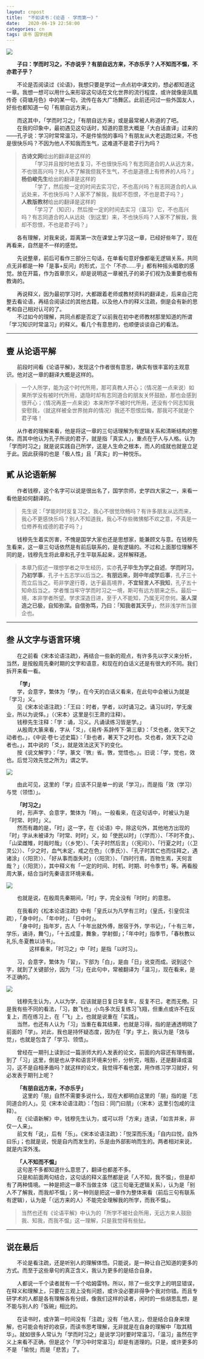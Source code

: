 ```yaml
---
layout: cnpost
title:  "不如读书：《论语 · 学而第一》"
date:   2020-06-19 22:58:00
categories: cn
tags: 读书 国学经典
---
```




![](https://cdn.nlark.com/yuque/0/2020/png/2754555/1604216892891-612720d8-a9d7-4ccc-92c1-cac1a51fb314.png#align=left&display=inline&height=602&margin=%5Bobject%20Object%5D&originHeight=602&originWidth=2406&size=0&status=done&style=none&width=2406)

&emsp;&emsp;**子曰：学而时习之，不亦说乎？有朋自远方来，不亦乐乎？人不知而不愠，不亦君子乎？**

&emsp;&emsp;不论是否阅读过《论语》，我想只要是学过一点点初中课文的，想必都知道这一章。我想一想可以用什么来形容这句话在文化世界的流行程度，或许就像是凤凰传奇《荷塘月色》中的某一句，流传在各大广场舞区。此前还问过一些外国友人，好些也都知道一句「有朋自远方来」。

&emsp;&emsp;而这其中，「学而时习之」「有朋自远方来」或是最常被人称道的了吧。<br>
&emsp;&emsp;在我的印象中，最初遇见这句话时，知道的意思大概是「大白话直译」过来的——孔子说：学习时常常温习，不是件愉悦的事吗？有朋友从大老远跑过来，不也是很快乐吗？不因为他人不知我而生气，这难道不是君子行为吗？

> **古诗文网**给出的翻译是这样的<br>
>&emsp;&emsp;「学习并且按时地去复习，不也很快乐吗？有志同道合的人从远方来，不也很高兴吗？别人不了解我但我不生气，不也是道德上有修养的人吗？」<br>
> **杨伯峻先生**给出的翻译是这样的<br>
>&emsp;&emsp;「学了，然后按一定的时间去实习它，不也高兴吗？有志同道合的人从远处来，不也快乐吗？人家不了解我，我却不怨恨，不也是君子吗？」<br>
> **人教版教材**给出的翻译是这样的<br>
>&emsp;&emsp;「学习了（知识），然后按一定的时间去实习（温习）它，不也高兴吗？有志同道合的人从远处（到这里）来，不也快乐吗？人家不了解我，我却不怨恨，不也是君子吗？」

&emsp;&emsp;各有理解，对我来说，距离第一次在课堂上学习这一章，已经好些年了，现在再看来，自然是不一样的感觉。

&emsp;&emsp;先说整章，前后可看作三部分三句话，在单看句意好像都毫无逻辑关系，共同点无非都是一种「是事+反问」的形式，三个「不亦……乎」都有种摇头唱歌的感觉。放在开篇，作为首章宗义，却是说明这一章被孔子的弟子们视为及重要也极有教诲的。

&emsp;&emsp;再说释义，因为最初学习时，大都跟着老师或教材资料的翻译走，后来自己完整去看论语，再结合阅读过的其他古籍，以及他人作的释义注疏，倒是会有新的思考和自己相对认可的了。<br>
&emsp;&emsp;不过如今的理解，共同点都是否定了以前我在初中老师教材那里知道的所谓「学习知识时常温习」的释义。看几个有意思的，也顺便谈谈自己的看法。

---

## 壹 从论语平解

&emsp;&emsp;前段时间看《论语平解》，发现这个作者很有意思，确实有很丰富的主观意识。他对这一章的翻译大概是这样的。

> 一个人所学，能为这个时代所用，那可真教人开心；（情况差一点来说）如果所学没有被时代所用，退隐时却有志同道合的朋友关怀鼓励，那也会感到很开心；（情况再差一点来说）本来所学不被时代所用，还没有个同志知我安慰我，（就这样被全世界抛弃的情况）我还不怨恨后悔，那我可不就是个君子咯！

&emsp;&emsp;从作者的理解来看，他是将这一章的三句话理解为有逻辑关系和清晰结构的整体。而其中他认为孔子所说的君子，就是指「真实人」，重点在于人与人格。认为「学而时习之」就是说实践自己所学，这是人生命之根本，而人的成就也就是立足于此。因此获得的也是「极人性」且「真实」的一种悦乐。

## 貳 从论语新解

&emsp;&emsp;作者钱穆，这个名字可以说是很出名了，国学宗师，史学四大家之一，来看一看他是如何翻译的。

> 先生说：「学能时时反复习之，我心不很觉欣畅吗？有许多朋友从远而来，我心不更感快乐吗？别人不知道我，我心不存些微怫郁不欢之意，不真是一位修养有成德的君子吗？」


&emsp;&emsp;钱穆先生着实厉害，不愧是国学大家也还是思想家，能兼顾文与意。在钱穆先生看来，这一章三句话依然是有前后联系的，是有逻辑的。不过和上面那位理解不同的是，钱穆先生将此章和孔子生平联系起来，这样解释道。

> 本章乃叙述一理想学者之毕生经历，实亦**孔子毕生为学之自述**。**学而时习，乃初学事**，孔子十五志学以后当之。**有朋远来，则中年成学后事**，孔子三十而立后当之。苟非学邃行尊，达于最高境界，**不宜轻言人不我知**，孔子五十知命后当之。学者惟当牢守学而时习之一境，斯可有远方朋来之乐。最后一境，本非学者所望。学求深造日进，至于人不能知，乃属无可奈何。**圣人深造之已极，自知弥深。自信弥笃，乃曰：「知我者其天乎」**，然非浅学所当骤企也。

---

## 叁 从文字与语言环境

&emsp;&emsp;在之前看《宋本论语注疏》，再结合一些新的观点，有许多先以字义来分析，当然，是按殷周先秦时期的文字和语意，和现在的白话义还是有很大的不同。我们拆开来看一看。

&emsp;&emsp;**「学」**<br>
&emsp;&emsp;学，会意字，繁体为「學」，在今天的白话义看来，在此句中会被认为就是「学习」义。<br>
&emsp;&emsp;见《宋本论语注疏》：「王曰：时者，学者，以时诵习之。诵习以时，学无废业，所以为说怿。」（〈宋本〉这里是引王肃的注释）。<br>
&emsp;&emsp;钱穆先生注释：「学：诵，习义。凡诵读练习皆是学。」<br>
&emsp;&emsp;从殷周大篆来看，字从「爻」，《易传·系辞传下·第三章》：「爻也者，效天下之动者也。」，《中说·卷七·述史篇》：「卦也者，著天下之时也。爻也者，效天下之动者也。」，其中说的「爻」，就是效法这天下的变化。<br>
&emsp;&emsp;按《说文解字》：「学，篆文『斆』省。斆，觉悟也。」。旧说：「学，觉也，效也。后觉习效先觉之所为」谓之学。

![](https://cdn.nlark.com/yuque/0/2020/png/2754555/1604216889676-551dc271-8d97-44a0-8109-546e05b34881.png#align=left&display=inline&height=602&margin=%5Bobject%20Object%5D&originHeight=602&originWidth=2406&size=0&status=done&style=none&width=2406)

&emsp;&emsp;由此可见，这里的「学」应该不只是单一的说「学习」，而是指「效（学习）与觉（领悟）」。

&emsp;&emsp;**「时习之」**<br>
&emsp;&emsp;时，形声字、会意字，繁体为「時」。一般看来，在这句话中，时被认为是「时常、时时」义。<br>
&emsp;&emsp;然而有趣的是，「时」这一字，在《论语》中，除这句外，其他地方出现的「时」字从未被译为「时常、时时」义，如「使民以时」（〈学而〉）、「不时不食」、「山梁雌雉，时哉时哉」（〈乡党〉）、「夫子时然后言」（〈宪问〉）、「行夏之时」（〈卫灵公〉）、「少之时，血气未定，戒之在色」（〈季氏〉）、「孔子时其亡也而往拜之，遇诸涂」（〈阳货〉）、「好从事而亟失时」（〈阳货〉）、「四时行焉，百物生焉，天何言哉？」（〈阳货〉），其中释义有「一定的时间、时机、时期、时令季节」等。再看殷周大篆，结合当时先秦语言环境来看。

![](https://cdn.nlark.com/yuque/0/2020/png/2754555/1604216892420-2410a2a0-87dc-443c-b365-ac0b88c30b3e.png#align=left&display=inline&height=602&margin=%5Bobject%20Object%5D&originHeight=602&originWidth=2406&size=0&status=done&style=none&width=2406)

&emsp;&emsp;也就是说，在殷周先秦期间，「时」字，完全没有「时时」的意思。

&emsp;&emsp;在我看的《松本论语注疏》中有「皇氏以为凡学有三时」（皇氏，引皇侃注疏），「身中时」、「年中时」、「日中时」。<br>
&emsp;&emsp;「身中时」指年岁，古人「十年出就外傅，居宿于外，学书记」，「十有三年，学乐，诵诗，舞勺」，「十五成童，舞象，学射御」；「年中时」指季节，「春秋教以礼乐,冬夏教以诗书」。<br>  
&emsp;&emsp;这样看来，「时习之」中「时」是指「以时习」。

&emsp;&emsp;习，会意字，繁体为「習」，下部为「白」，是由「日」讹变而成。说到这个字，就到了关键部分，因为「习」在此句中，常被翻译为「温习」，现在看来，是不正确的。

![](https://cdn.nlark.com/yuque/0/2020/png/2754555/1604216892697-00c51e20-040c-4861-bcaa-4539f44d9a35.png#align=left&display=inline&height=602&margin=%5Bobject%20Object%5D&originHeight=602&originWidth=2406&size=0&status=done&style=none&width=2406)

&emsp;&emsp;钱穆先生认为，人以为学，应该就是日复日年复年，反复不已，老而无倦。只是我有些不同的看法，「习，数飞也」小鸟多次反复练习飞翔，但重点或许不在反复上，而在练习上，在「飞」上，也就是说重在「实践」。<br>
&emsp;&emsp;当然，也还有人认为「习」当重在看其结果，也就是习得，指的是通透明晓了前面的「学」。对此，我也是持怀疑态度，因为在「学」字上，我认为是「效与觉」，也就是包含了「学习、领悟」。

&emsp;&emsp;曾经在一期刊上读到过一篇浙师大的人发表的论文，前面的内容还有理有据，到了「习」这里，倒是也从字和语言环境来分析，分析完，哦豁，还是翻译成温习，这不是自相矛盾吗？就这样的论文，我觉得不看也罢，用作练习学习就好，何必发表于期刊上呢？

&emsp;&emsp;**「有朋自远方来，不亦乐乎」**<br>
&emsp;&emsp; 这里的「朋」自然不需要多说什么，现在大都明白这里的「朋」指的是「志同道合的人」。见《宋本论语注疏》：「包曰：同门曰朋」（〈宋本〉这里引包咸的注释）。<br>
&emsp;&emsp;在《论语新解》中，钱穆先生认为，或可以将「方来」连读，「如言并来，非仅一人来」。<br>
&emsp;&emsp;前文有「说」，后有「乐」。《宋本论语注疏》：「悦深而乐浅」「自内曰悦，自外曰乐」；也就是说，悦是自内而发生的，乐是由外部影响而生的。两者相对来说，就是内深外浅。

&emsp;&emsp;**「人不知而不愠」**<br>
&emsp;&emsp;这句差不多都知道什么意思了，翻译也都差不多。<br>
&emsp;&emsp;只是和前面两句结合，这句话的释义虽然都是说「人不知，我不愠」，但是却有了两种情境。一种是把这一章不当做主体（这三句毫无逻辑关系），认为是「别人不了解我，而我却不愠」；另一种则是把这一章作为整体来看（前后三句有联系有逻辑），认为是「（远方来的人）不能完全理解我的所学，而我不愠」。

> 当然也还有《论语平解》中认为的「所学不被社会所用，无远方来人鼓励我、知我，而我不愠」这一理解，只是我觉得有些扯。

---

## 说在最后

&emsp;&emsp;不论是看注疏，还是听别人的理解体悟。只能说，是一种让自己知道的更多的方式。而至于这些章句的真正含义，我认为更多的是结合自身。

&emsp;&emsp;人都说一千个读者就有一千个哈姆雷特。所以，除了一些文字上的明显错误，在释义和理解上，只要在三观上没有问题，或许没必要非得争个我对你错。而且专研学术的人都是各有理解各有分歧，像我们这样的读者，闲时的一些胡思乱想，是不能与别人的「饭碗」相比的。

&emsp;&emsp;在读书时，或许第一时间没有「注疏」没有「他人言」，但是结合自身来理解，也可能会有好的收获，而读书思考理解，无非就是在自身的理解中「取其精华」。就如很多人常认为「学而时习之」是说学习时要时常温习，「温习」虽然在字义上来看不正确，但是这个「学习中时常温习」却是有道理的。只是，或许更多的不是 「愉悦」而是「悲苦」了。
